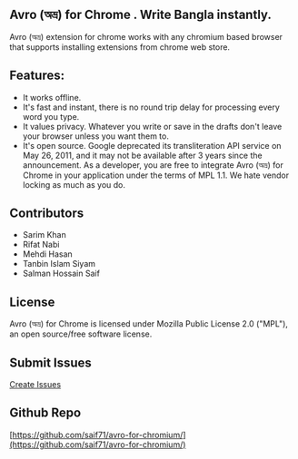 ## Avro (অভ্র) for Chrome . Write Bangla instantly.
Avro (অভ্র) extension for chrome works with any chromium based browser that supports installing extensions from chrome web store.

## Features: 

 - It works offline. 
 - It's fast and instant, there is no round trip delay for processing every word you type. 
 - It values privacy. Whatever you  write or save in the drafts don't leave your browser unless you want them to.
 - It's open source. Google deprecated its transliteration API service on May 26, 2011, and it may not be available after 3 years since the announcement. As a developer, you are free to integrate Avro (অভ্র) for Chrome in your application under the terms of MPL 1.1. We hate vendor locking as much as you do.

## Contributors
- Sarim Khan
- Rifat Nabi
- Mehdi Hasan
- Tanbin Islam Siyam
- Salman Hossain Saif

## License
Avro (অভ্র) for Chrome is licensed under Mozilla Public License 2.0 ("MPL"), an open source/free software license.

## Submit Issues
[Create Issues](https://github.com/saif71/avro-for-chromium/issues)

## Github Repo
[https://github.com/saif71/avro-for-chromium/](https://github.com/saif71/avro-for-chromium/)

